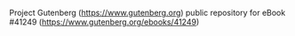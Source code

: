 Project Gutenberg (https://www.gutenberg.org) public repository for eBook #41249 (https://www.gutenberg.org/ebooks/41249)
